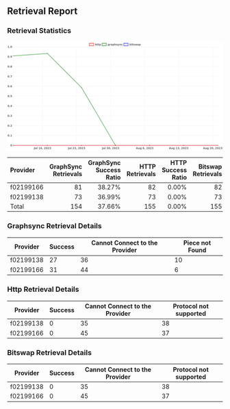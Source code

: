 ## Retrieval Report
### Retrieval Statistics
<img src="https://raw.githubusercontent.com/data-preservation-programs/filplus-checker-assets/main/filecoin-project/filecoin-plus-large-datasets/issues/797/1692698056517.png"/>

| Provider  | GraphSync Retrievals | GraphSync Success Ratio | HTTP Retrievals | HTTP Success Ratio | Bitswap Retrievals | Bitswap Success Ratio |
| :-------- | -------------------: | ----------------------: | --------------: | -----------------: | -----------------: | --------------------: |
| f02199166 |                   81 |                  38.27% |              82 |              0.00% |                 82 |                 0.00% |
| f02199138 |                   73 |                  36.99% |              73 |              0.00% |                 73 |                 0.00% |
| Total     |                  154 |                  37.66% |             155 |              0.00% |                155 |                 0.00% |

### Graphsync Retrieval Details
| Provider  | Success | Cannot Connect to the Provider | Piece not Found |
| --------- | ------- | ------------------------------ | --------------- |
| f02199138 | 27      | 36                             | 10              |
| f02199166 | 31      | 44                             | 6               |

### Http Retrieval Details
| Provider  | Success | Cannot Connect to the Provider | Protocol not supported |
| --------- | ------- | ------------------------------ | ---------------------- |
| f02199138 | 0       | 35                             | 38                     |
| f02199166 | 0       | 45                             | 37                     |

### Bitswap Retrieval Details
| Provider  | Success | Cannot Connect to the Provider | Protocol not supported |
| --------- | ------- | ------------------------------ | ---------------------- |
| f02199138 | 0       | 35                             | 38                     |
| f02199166 | 0       | 45                             | 37                     |
